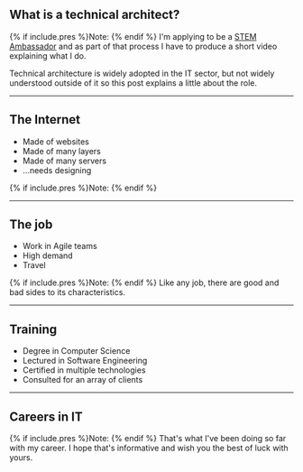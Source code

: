 
## What is a technical architect?

{% if include.pres %}Note: {% endif %}
I'm applying to be a [STEM Ambassador](https://www.stem.org.uk/stem-ambassadors) and as part of that process I have to produce a short video explaining what I do.

Technical architecture is widely adopted in the IT sector, but not widely understood outside of it so this post explains a little about the role.

---

## The Internet
+ Made of websites
+ Made of many layers
+ Made of many servers
+ ...needs designing

{% if include.pres %}Note: {% endif %}

---

## The job
+ Work in Agile teams
+ High demand
+ Travel

{% if include.pres %}Note: {% endif %}
Like any job, there are good and bad sides to its characteristics.

---

## Training
+ Degree in Computer Science
+ Lectured in Software Engineering
+ Certified in multiple technologies
+ Consulted for an array of clients

---

## Careers in IT

{% if include.pres %}Note: {% endif %}
That's what I've been doing so far with my career.
I hope that's informative and wish you the best of luck with yours.
